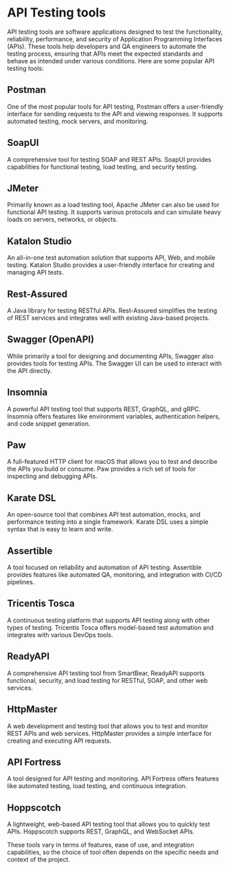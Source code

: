 # API Testing tools

API testing tools are software applications designed to test the functionality, reliability, performance, and security of Application Programming Interfaces (APIs). These tools help developers and QA engineers to automate the testing process, ensuring that APIs meet the expected standards and behave as intended under various conditions. Here are some popular API testing tools:

## Postman 
  One of the most popular tools for API testing, Postman offers a user-friendly interface for sending requests to the API and viewing responses. It supports automated testing, mock servers, and monitoring.

## SoapUI

  A comprehensive tool for testing SOAP and REST APIs. SoapUI provides capabilities for functional testing, load testing, and security testing.

## JMeter

Primarily known as a load testing tool, Apache JMeter can also be used for functional API testing. It supports various protocols and can simulate heavy loads on servers, networks, or objects.

## Katalon Studio
An all-in-one test automation solution that supports API, Web, and mobile testing. Katalon Studio provides a user-friendly interface for creating and managing API tests.

## Rest-Assured
A Java library for testing RESTful APIs. Rest-Assured simplifies the testing of REST services and integrates well with existing Java-based projects.

## Swagger (OpenAPI)
While primarily a tool for designing and documenting APIs, Swagger also provides tools for testing APIs. The Swagger UI can be used to interact with the API directly.

## Insomnia
A powerful API testing tool that supports REST, GraphQL, and gRPC. Insomnia offers features like environment variables, authentication helpers, and code snippet generation.

## Paw
A full-featured HTTP client for macOS that allows you to test and describe the APIs you build or consume. Paw provides a rich set of tools for inspecting and debugging APIs.

## Karate DSL
An open-source tool that combines API test automation, mocks, and performance testing into a single framework. Karate DSL uses a simple syntax that is easy to learn and write.

## Assertible
A tool focused on reliability and automation of API testing. Assertible provides features like automated QA, monitoring, and integration with CI/CD pipelines.

## Tricentis Tosca
A continuous testing platform that supports API testing along with other types of testing. Tricentis Tosca offers model-based test automation and integrates with various DevOps tools.

## ReadyAPI
A comprehensive API testing tool from SmartBear, ReadyAPI supports functional, security, and load testing for RESTful, SOAP, and other web services.

## HttpMaster
A web development and testing tool that allows you to test and monitor REST APIs and web services. HttpMaster provides a simple interface for creating and executing API requests.

## API Fortress

A tool designed for API testing and monitoring. API Fortress offers features like automated testing, load testing, and continuous integration.

## Hoppscotch

A lightweight, web-based API testing tool that allows you to quickly test APIs. Hoppscotch supports REST, GraphQL, and WebSocket APIs.

These tools vary in terms of features, ease of use, and integration capabilities, so the choice of tool often depends on the specific needs and context of the project.
